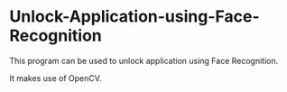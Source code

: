 # Unlock-Application-using-Face-Recognition
This program can be used to unlock application using Face Recognition.

It makes use of OpenCV.

